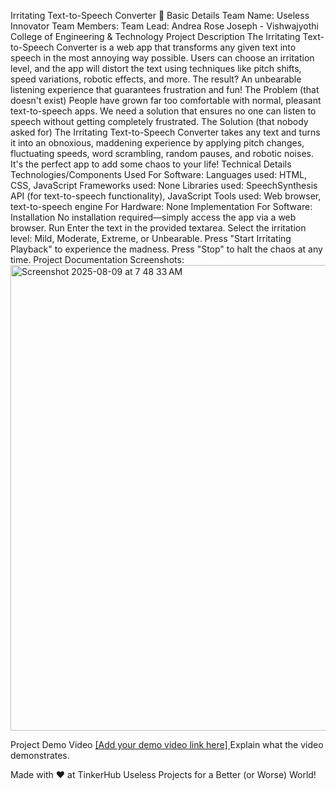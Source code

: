 Irritating Text-to-Speech Converter
🎯 Basic Details
Team Name: Useless Innovator
Team Members:
Team Lead: Andrea Rose Joseph - Vishwajyothi College of Engineering & Technology
Project Description
The Irritating Text-to-Speech Converter is a web app that transforms any given text into speech in the most annoying way possible. Users can choose an irritation level, and the app will distort the text using techniques like pitch shifts, speed variations, robotic effects, and more. The result? An unbearable listening experience that guarantees frustration and fun!
The Problem (that doesn't exist)
People have grown far too comfortable with normal, pleasant text-to-speech apps. We need a solution that ensures no one can listen to speech without getting completely frustrated.
The Solution (that nobody asked for)
The Irritating Text-to-Speech Converter takes any text and turns it into an obnoxious, maddening experience by applying pitch changes, fluctuating speeds, word scrambling, random pauses, and robotic noises. It's the perfect app to add some chaos to your life!
Technical Details
Technologies/Components Used
For Software:
Languages used: HTML, CSS, JavaScript
Frameworks used: None
Libraries used: SpeechSynthesis API (for text-to-speech functionality), JavaScript
Tools used: Web browser, text-to-speech engine
For Hardware:
None
Implementation
For Software:
Installation
No installation required—simply access the app via a web browser.
Run
Enter the text in the provided textarea.
Select the irritation level: Mild, Moderate, Extreme, or Unbearable.
Press "Start Irritating Playback" to experience the madness.
Press "Stop" to halt the chaos at any time.
Project Documentation
Screenshots:
<img width="819" height="745" alt="Screenshot 2025-08-09 at 7 48 33 AM" src="https://github.com/user-attachments/assets/5d387be3-f3eb-4573-bead-16d6bf9c7ba0" />


Project Demo
Video
[[Add your demo video link here]
](https://drive.google.com/file/d/1CRapaDzxJvKDGgpV9m2Gvse_C72NA_Qw/view?usp=sharing)Explain what the video demonstrates.

Made with ❤️ at TinkerHub
Useless Projects for a Better (or Worse) World!
